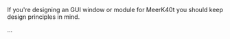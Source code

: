 If you're designing an GUI window or module for MeerK40t you should keep design principles in mind.

...